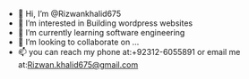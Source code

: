 - 👋 Hi, I’m @Rizwankhalid675
- 👀 I’m interested in Building wordpress websites
- 🌱 I’m currently learning software engineering
- 💞️ I’m looking to collaborate on ...
- 📫 you can reach my phone at:+92312-6055891 or email me at:Rizwan.khalid675@gmail.com
